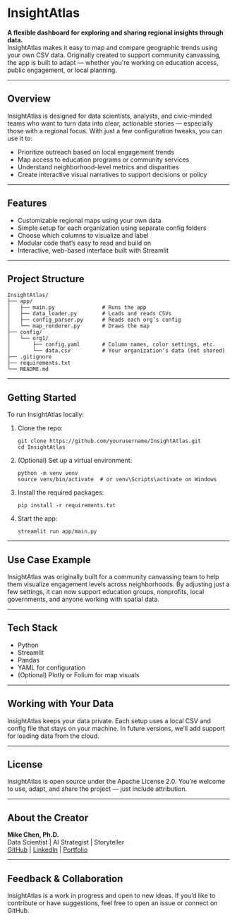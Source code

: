 # InsightAtlas

**A flexible dashboard for exploring and sharing regional insights through data.**  
InsightAtlas makes it easy to map and compare geographic trends using your own CSV data. Originally created to support community canvassing, the app is built to adapt — whether you're working on education access, public engagement, or local planning.

---

## Overview

InsightAtlas is designed for data scientists, analysts, and civic-minded teams who want to turn data into clear, actionable stories — especially those with a regional focus. With just a few configuration tweaks, you can use it to:

- Prioritize outreach based on local engagement trends
- Map access to education programs or community services
- Understand neighborhood-level metrics and disparities
- Create interactive visual narratives to support decisions or policy

---

## Features

- Customizable regional maps using your own data
- Simple setup for each organization using separate config folders
- Choose which columns to visualize and label
- Modular code that’s easy to read and build on
- Interactive, web-based interface built with Streamlit

---

## Project Structure

```
InsightAtlas/
├── app/
│   ├── main.py               # Runs the app
│   ├── data_loader.py        # Loads and reads CSVs
│   ├── config_parser.py      # Reads each org’s config
│   └── map_renderer.py       # Draws the map
├── config/
│   └── org1/
│       ├── config.yaml       # Column names, color settings, etc.
│       └── data.csv          # Your organization’s data (not shared)
├── .gitignore
├── requirements.txt
└── README.md
```

---

## Getting Started

To run InsightAtlas locally:

1. Clone the repo:
   ```
   git clone https://github.com/yourusername/InsightAtlas.git
   cd InsightAtlas
   ```

2. (Optional) Set up a virtual environment:
   ```
   python -m venv venv
   source venv/bin/activate  # or venv\Scripts\activate on Windows
   ```

3. Install the required packages:
   ```
   pip install -r requirements.txt
   ```

4. Start the app:
   ```
   streamlit run app/main.py
   ```

---

## Use Case Example

InsightAtlas was originally built for a community canvassing team to help them visualize engagement levels across neighborhoods. By adjusting just a few settings, it can now support education groups, nonprofits, local governments, and anyone working with spatial data.

---

## Tech Stack

- Python
- Streamlit
- Pandas
- YAML for configuration
- (Optional) Plotly or Folium for map visuals

---

## Working with Your Data

InsightAtlas keeps your data private. Each setup uses a local CSV and config file that stays on your machine. In future versions, we’ll add support for loading data from the cloud.

---

## License

InsightAtlas is open source under the Apache License 2.0. You’re welcome to use, adapt, and share the project — just include attribution.

---

## About the Creator

**Mike Chen, Ph.D.**  
Data Scientist | AI Strategist | Storyteller  
[GitHub](https://github.com/mcyc) | [LinkedIn](https://www.linkedin.com/in/mike-chen-phd/) | [Portfolio](https://mcyc.github.io)

---

## Feedback & Collaboration

InsightAtlas is a work in progress and open to new ideas. If you’d like to contribute or have suggestions, feel free to open an issue or connect on GitHub.
